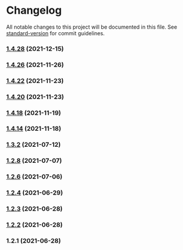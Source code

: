 # Changelog

All notable changes to this project will be documented in this file. See [standard-version](https://github.com/conventional-changelog/standard-version) for commit guidelines.

### [1.4.28](https://github.com/koatty/koatty_trace/compare/v1.4.26...v1.4.28) (2021-12-15)

### [1.4.26](https://github.com/koatty/koatty_trace/compare/v1.4.22...v1.4.26) (2021-11-26)

### [1.4.22](https://github.com/koatty/koatty_trace/compare/v1.4.18...v1.4.22) (2021-11-23)

### [1.4.20](https://github.com/koatty/koatty_trace/compare/v1.4.18...v1.4.20) (2021-11-23)

### [1.4.18](https://github.com/koatty/koatty_trace/compare/v1.3.2...v1.4.18) (2021-11-19)

### [1.4.14](https://github.com/koatty/koatty_trace/compare/v1.3.2...v1.4.14) (2021-11-18)

### [1.3.2](https://github.com/koatty/koatty_trace/compare/v1.2.8...v1.3.2) (2021-07-12)

### [1.2.8](https://github.com/koatty/koatty_trace/compare/v1.2.6...v1.2.8) (2021-07-07)

### [1.2.6](https://github.com/koatty/koatty_trace/compare/v1.2.4...v1.2.6) (2021-07-06)

### [1.2.4](https://github.com/koatty/koatty_trace/compare/v1.2.3...v1.2.4) (2021-06-29)

### [1.2.3](https://github.com/thinkkoa/koatty_trace/compare/v1.2.2...v1.2.3) (2021-06-28)

### [1.2.2](https://github.com/thinkkoa/koatty_trace/compare/v1.2.1...v1.2.2) (2021-06-28)

### 1.2.1 (2021-06-28)
